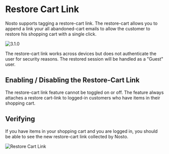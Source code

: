 # Restore Cart Link

Nosto supports tagging a restore-cart link. The restore-cart allows you to append a link your all abandoned-cart emails to allow the customer to restore his shopping cart with a single click.

![3.1.0](https://img.shields.io/badge/nosto-3.1.0-green.svg)

The restore-cart link works across devices but does not authenticate the user for security reasons. The restored session will be handled as a "Guest" user.

## Enabling / Disabling the Restore-Cart Link

The restore-cart link feature cannot be toggled on or off. The feature always attaches a restore cart-link to logged-in customers who have items in their shopping cart.

## Verifying

If you have items in your shopping cart and you are logged in, you should be able to see the new restore-cart link collected by Nosto.

![Restore Cart Link](https://user-images.githubusercontent.com/327432/49785385-16a1f780-fd29-11e8-8070-31241da4efc8.png)

